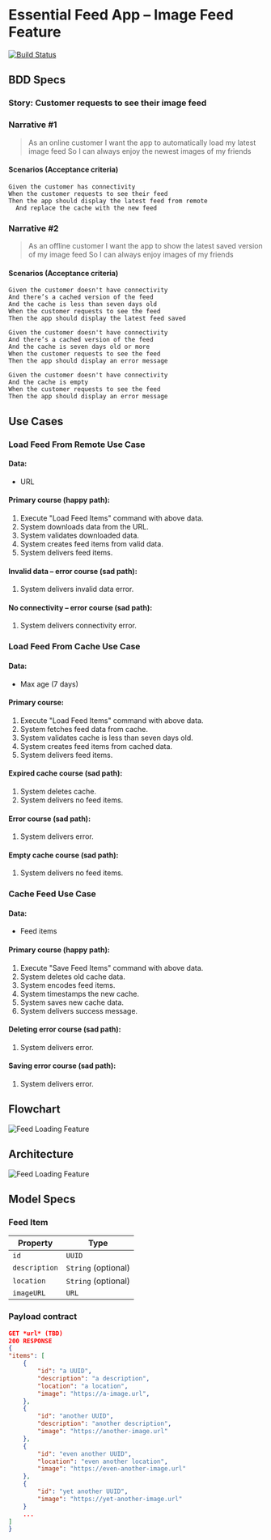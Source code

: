 # Essential Feed App – Image Feed Feature

[![Build Status](https://app.travis-ci.com/jfebrian/EssentialFeed.svg?branch=main)](https://app.travis-ci.com/jfebrian/EssentialFeed)

## BDD Specs

### Story: Customer requests to see their image feed

### Narrative #1

> As an online customer
> I want the app to automatically load my latest image feed
> So I can always enjoy the newest images of my friends

#### Scenarios (Acceptance criteria)

```gherkin
Given the customer has connectivity
When the customer requests to see their feed
Then the app should display the latest feed from remote
  And replace the cache with the new feed
```

### Narrative #2

> As an offline customer
> I want the app to show the latest saved version of my image feed
> So I can always enjoy images of my friends

#### Scenarios (Acceptance criteria)

```gherkin
Given the customer doesn't have connectivity
And there’s a cached version of the feed
And the cache is less than seven days old
When the customer requests to see the feed
Then the app should display the latest feed saved
```

```gherkin
Given the customer doesn't have connectivity
And there’s a cached version of the feed
And the cache is seven days old or more
When the customer requests to see the feed
Then the app should display an error message
```

```gherkin
Given the customer doesn't have connectivity
And the cache is empty
When the customer requests to see the feed
Then the app should display an error message
```

## Use Cases

### Load Feed From Remote  Use Case

#### Data:

- URL

#### Primary course (happy path):

1. Execute "Load Feed Items" command with above data.
2. System downloads data from the URL.
3. System validates downloaded data.
4. System creates feed items from valid data.
5. System delivers feed items.

#### Invalid data – error course (sad path):

1. System delivers invalid data error.

#### No connectivity – error course (sad path):

1. System delivers connectivity error.

### Load Feed From Cache Use Case

#### Data:

- Max age (7 days)

#### Primary course:

1. Execute "Load Feed Items" command with above data.
2. System fetches feed data from cache.
3. System validates cache is less than seven days old.
4. System creates feed items from cached data.
5. System delivers feed items.

#### Expired cache course (sad path):

1. System deletes cache.
2. System delivers no feed items.

#### Error course (sad path):

1. System delivers error.

#### Empty cache course (sad path):

1. System delivers no feed items.

### Cache Feed Use Case

#### Data:

- Feed items

#### Primary course (happy path):

1. Execute "Save Feed Items" command with above data.
2. System deletes old cache data.
3. System encodes feed items.
4. System timestamps the new cache.
5. System saves new cache data.
6. System delivers success message.

#### Deleting error course (sad path):

1. System delivers error.

#### Saving error course (sad path):

1. System delivers error.

## Flowchart

![Feed Loading Feature](feed_flowchart.png)

## Architecture

![Feed Loading Feature](feed_architecture.png)

## Model Specs

### Feed Item

| Property      | Type                |
| ------------- | ------------------- |
| `id`          | `UUID`              |
| `description` | `String` (optional) |
| `location`    | `String` (optional) |
| `imageURL`    | `URL`               |

### Payload contract

```json
GET *url* (TBD)
200 RESPONSE
{
"items": [
    {
        "id": "a UUID",
        "description": "a description",
        "location": "a location",
        "image": "https://a-image.url",
    },
    {
        "id": "another UUID",
        "description": "another description",
        "image": "https://another-image.url"
    },
    {
        "id": "even another UUID",
        "location": "even another location",
        "image": "https://even-another-image.url"
    },
    {
        "id": "yet another UUID",
        "image": "https://yet-another-image.url"
    }
    ...
]
}
```
